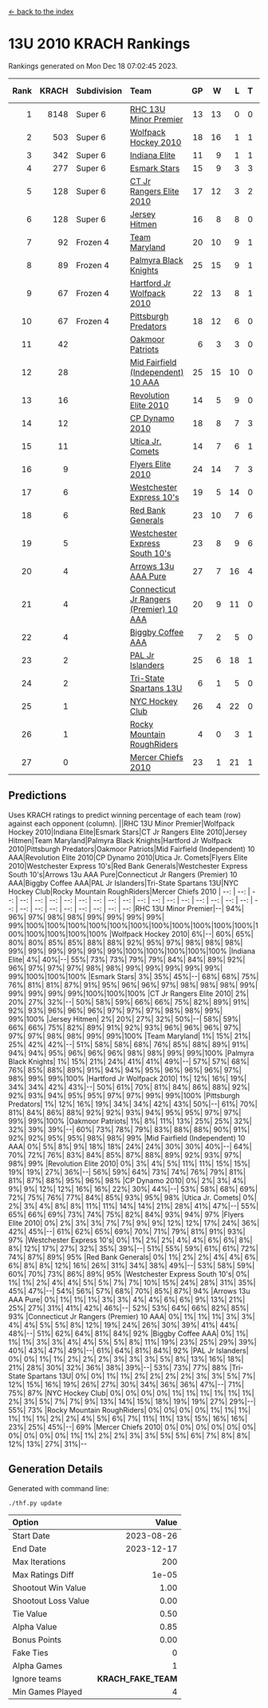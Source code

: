 [<- back to the index](readme.md)
# 13U 2010 KRACH Rankings
Rankings generated on Mon Dec 18 07:02:45 2023.

Rank|KRACH|Subdivision|Team|GP|W|L|T|OTW|OTL|SoS|Exp Wins|Win Diff
---:|---:|:---|:---|---:|---:|---:|---:|---:|---:|---:|---:|---:
1|8148|Super 6|[RHC 13U Minor Premier](https://gamesheetstats.com/seasons/3664/teams/140959/schedule)|13|13|0|0|2|0|103|13.8|-0.0
2|503|Super 6|[Wolfpack Hockey 2010](https://gamesheetstats.com/seasons/3664/teams/140960/schedule)|18|16|1|1|0|1|52|17.4|0.0
3|342|Super 6|[Indiana Elite](https://gamesheetstats.com/seasons/3664/teams/144350/schedule)|11|9|1|1|0|0|71|10.4|0.0
4|277|Super 6|[Esmark Stars](https://gamesheetstats.com/seasons/3664/teams/140972/schedule)|15|9|3|3|0|1|1099|11.3|-0.0
5|128|Super 6|[CT Jr Rangers Elite 2010](https://gamesheetstats.com/seasons/3664/teams/140955/schedule)|17|12|3|2|1|0|490|13.9|0.0
6|128|Super 6|[Jersey Hitmen](https://gamesheetstats.com/seasons/3664/teams/140961/schedule)|16|8|8|0|3|1|1111|8.9|0.0
7|92|Frozen 4|[Team Maryland](https://gamesheetstats.com/seasons/3664/teams/140976/schedule)|20|10|9|1|1|0|888|11.4|0.0
8|89|Frozen 4|[Palmyra Black Knights](https://gamesheetstats.com/seasons/3664/teams/140973/schedule)|25|15|9|1|0|0|711|16.4|0.0
9|67|Frozen 4|[Hartford Jr Wolfpack 2010](https://gamesheetstats.com/seasons/3664/teams/140957/schedule)|22|13|8|1|0|2|783|14.4|0.0
10|67|Frozen 4|[Pittsburgh Predators](https://gamesheetstats.com/seasons/3664/teams/140974/schedule)|18|12|6|0|0|0|77|12.9|0.0
11|42||[Oakmoor Patriots](https://gamesheetstats.com/seasons/3664/teams/162748/schedule)|6|3|3|0|0|0|118|3.9|0.0
12|28||[Mid Fairfield (Independent) 10 AAA](https://gamesheetstats.com/seasons/3664/teams/140956/schedule)|25|15|10|0|3|2|78|15.9|0.0
13|16||[Revolution Elite 2010](https://gamesheetstats.com/seasons/3664/teams/140975/schedule)|14|5|9|0|0|0|78|5.9|0.0
14|12||[CP Dynamo 2010](https://gamesheetstats.com/seasons/3664/teams/140968/schedule)|18|8|7|3|1|2|66|10.4|0.0
15|11||[Utica Jr. Comets](https://gamesheetstats.com/seasons/3664/teams/140970/schedule)|14|7|6|1|2|0|30|8.4|0.0
16|9||[Flyers Elite 2010](https://gamesheetstats.com/seasons/3664/teams/140963/schedule)|24|14|7|3|0|0|18|16.4|0.0
17|6||[Westchester Express 10's](https://gamesheetstats.com/seasons/3664/teams/140967/schedule)|19|5|14|0|0|1|874|5.9|0.0
18|6||[Red Bank Generals](https://gamesheetstats.com/seasons/3664/teams/140962/schedule)|23|10|7|6|0|1|6|13.9|0.0
19|5||[Westchester Express South 10's](https://gamesheetstats.com/seasons/3664/teams/140971/schedule)|23|8|9|6|0|1|24|11.9|0.0
20|4||[Arrows 13u AAA Pure](https://gamesheetstats.com/seasons/3664/teams/140965/schedule)|27|7|16|4|0|1|61|9.9|0.0
21|4||[Connecticut Jr Rangers (Premier) 10 AAA](https://gamesheetstats.com/seasons/3664/teams/140958/schedule)|20|9|11|0|1|0|11|9.9|0.0
22|4||[Biggby Coffee AAA](https://gamesheetstats.com/seasons/3664/teams/144347/schedule)|7|2|5|0|0|1|100|2.9|0.0
23|2||[PAL Jr Islanders](https://gamesheetstats.com/seasons/3664/teams/140969/schedule)|25|6|18|1|0|0|37|7.4|0.0
24|2||[Tri-State Spartans 13U](https://gamesheetstats.com/seasons/3664/teams/144349/schedule)|6|1|5|0|1|0|66|1.9|0.0
25|1||[NYC Hockey Club](https://gamesheetstats.com/seasons/3664/teams/140966/schedule)|26|4|22|0|0|1|61|4.9|0.0
26|1||[Rocky Mountain RoughRiders](https://gamesheetstats.com/seasons/3664/teams/144348/schedule)|4|0|3|1|0|0|58|1.4|0.0
27|0||[Mercer Chiefs 2010](https://gamesheetstats.com/seasons/3664/teams/140964/schedule)|23|1|21|1|0|0|13|2.4|0.0

## Predictions
Uses KRACH ratings to predict winning percentage of each team (row) against each opponent (column).
||RHC 13U Minor Premier|Wolfpack Hockey 2010|Indiana Elite|Esmark Stars|CT Jr Rangers Elite 2010|Jersey Hitmen|Team Maryland|Palmyra Black Knights|Hartford Jr Wolfpack 2010|Pittsburgh Predators|Oakmoor Patriots|Mid Fairfield (Independent) 10 AAA|Revolution Elite 2010|CP Dynamo 2010|Utica Jr. Comets|Flyers Elite 2010|Westchester Express 10's|Red Bank Generals|Westchester Express South 10's|Arrows 13u AAA Pure|Connecticut Jr Rangers (Premier) 10 AAA|Biggby Coffee AAA|PAL Jr Islanders|Tri-State Spartans 13U|NYC Hockey Club|Rocky Mountain RoughRiders|Mercer Chiefs 2010
| --: | --: | --: | --: | --: | --: | --: | --: | --: | --: | --: | --: | --: | --: | --: | --: | --: | --: | --: | --: | --: | --: | --: | --: | --: | --: | --: | --: 
|RHC 13U Minor Premier|--| 94%| 96%| 97%| 98%| 98%| 99%| 99%| 99%| 99%| 99%|100%|100%|100%|100%|100%|100%|100%|100%|100%|100%|100%|100%|100%|100%|100%|100%
|Wolfpack Hockey 2010|  6%|--| 60%| 65%| 80%| 80%| 85%| 85%| 88%| 88%| 92%| 95%| 97%| 98%| 98%| 98%| 99%| 99%| 99%| 99%| 99%| 99%|100%|100%|100%|100%|100%
|Indiana Elite|  4%| 40%|--| 55%| 73%| 73%| 79%| 79%| 84%| 84%| 89%| 92%| 96%| 97%| 97%| 97%| 98%| 98%| 99%| 99%| 99%| 99%| 99%| 99%|100%|100%|100%
|Esmark Stars|  3%| 35%| 45%|--| 68%| 68%| 75%| 76%| 81%| 81%| 87%| 91%| 95%| 96%| 96%| 97%| 98%| 98%| 98%| 99%| 99%| 99%| 99%| 99%|100%|100%|100%
|CT Jr Rangers Elite 2010|  2%| 20%| 27%| 32%|--| 50%| 58%| 59%| 66%| 66%| 75%| 82%| 89%| 91%| 92%| 93%| 96%| 96%| 96%| 97%| 97%| 97%| 98%| 98%| 99%| 99%|100%
|Jersey Hitmen|  2%| 20%| 27%| 32%| 50%|--| 58%| 59%| 66%| 66%| 75%| 82%| 89%| 91%| 92%| 93%| 96%| 96%| 96%| 97%| 97%| 97%| 98%| 98%| 99%| 99%|100%
|Team Maryland|  1%| 15%| 21%| 25%| 42%| 42%|--| 51%| 58%| 58%| 68%| 76%| 85%| 88%| 89%| 91%| 94%| 94%| 95%| 96%| 96%| 96%| 98%| 98%| 99%| 99%|100%
|Palmyra Black Knights|  1%| 15%| 21%| 24%| 41%| 41%| 49%|--| 57%| 57%| 68%| 76%| 85%| 88%| 89%| 91%| 94%| 94%| 95%| 96%| 96%| 96%| 97%| 98%| 99%| 99%|100%
|Hartford Jr Wolfpack 2010|  1%| 12%| 16%| 19%| 34%| 34%| 42%| 43%|--| 50%| 61%| 70%| 81%| 84%| 86%| 88%| 92%| 92%| 93%| 94%| 95%| 95%| 97%| 97%| 99%| 99%|100%
|Pittsburgh Predators|  1%| 12%| 16%| 19%| 34%| 34%| 42%| 43%| 50%|--| 61%| 70%| 81%| 84%| 86%| 88%| 92%| 92%| 93%| 94%| 95%| 95%| 97%| 97%| 99%| 99%|100%
|Oakmoor Patriots|  1%|  8%| 11%| 13%| 25%| 25%| 32%| 32%| 39%| 39%|--| 60%| 73%| 78%| 79%| 83%| 88%| 88%| 90%| 91%| 92%| 92%| 95%| 95%| 98%| 98%| 99%
|Mid Fairfield (Independent) 10 AAA|  0%|  5%|  8%|  9%| 18%| 18%| 24%| 24%| 30%| 30%| 40%|--| 64%| 70%| 72%| 76%| 83%| 84%| 85%| 87%| 88%| 89%| 92%| 93%| 97%| 98%| 99%
|Revolution Elite 2010|  0%|  3%|  4%|  5%| 11%| 11%| 15%| 15%| 19%| 19%| 27%| 36%|--| 56%| 59%| 64%| 73%| 74%| 76%| 79%| 81%| 81%| 87%| 88%| 95%| 96%| 98%
|CP Dynamo 2010|  0%|  2%|  3%|  4%|  9%|  9%| 12%| 12%| 16%| 16%| 22%| 30%| 44%|--| 53%| 58%| 68%| 69%| 72%| 75%| 76%| 77%| 84%| 85%| 93%| 95%| 98%
|Utica Jr. Comets|  0%|  2%|  3%|  4%|  8%|  8%| 11%| 11%| 14%| 14%| 21%| 28%| 41%| 47%|--| 55%| 65%| 66%| 69%| 73%| 74%| 75%| 82%| 84%| 93%| 94%| 97%
|Flyers Elite 2010|  0%|  2%|  3%|  3%|  7%|  7%|  9%|  9%| 12%| 12%| 17%| 24%| 36%| 42%| 45%|--| 61%| 62%| 65%| 69%| 70%| 71%| 79%| 81%| 91%| 93%| 97%
|Westchester Express 10's|  0%|  1%|  2%|  2%|  4%|  4%|  6%|  6%|  8%|  8%| 12%| 17%| 27%| 32%| 35%| 39%|--| 51%| 55%| 59%| 61%| 61%| 72%| 74%| 87%| 89%| 95%
|Red Bank Generals|  0%|  1%|  2%|  2%|  4%|  4%|  6%|  6%|  8%|  8%| 12%| 16%| 26%| 31%| 34%| 38%| 49%|--| 53%| 58%| 59%| 60%| 70%| 73%| 86%| 89%| 95%
|Westchester Express South 10's|  0%|  1%|  1%|  2%|  4%|  4%|  5%|  5%|  7%|  7%| 10%| 15%| 24%| 28%| 31%| 35%| 45%| 47%|--| 54%| 56%| 57%| 68%| 70%| 85%| 87%| 94%
|Arrows 13u AAA Pure|  0%|  1%|  1%|  1%|  3%|  3%|  4%|  4%|  6%|  6%|  9%| 13%| 21%| 25%| 27%| 31%| 41%| 42%| 46%|--| 52%| 53%| 64%| 66%| 82%| 85%| 93%
|Connecticut Jr Rangers (Premier) 10 AAA|  0%|  1%|  1%|  1%|  3%|  3%|  4%|  4%|  5%|  5%|  8%| 12%| 19%| 24%| 26%| 30%| 39%| 41%| 44%| 48%|--| 51%| 62%| 64%| 81%| 84%| 92%
|Biggby Coffee AAA|  0%|  1%|  1%|  1%|  3%|  3%|  4%|  4%|  5%|  5%|  8%| 11%| 19%| 23%| 25%| 29%| 39%| 40%| 43%| 47%| 49%|--| 61%| 64%| 81%| 84%| 92%
|PAL Jr Islanders|  0%|  0%|  1%|  1%|  2%|  2%|  2%|  3%|  3%|  3%|  5%|  8%| 13%| 16%| 18%| 21%| 28%| 30%| 32%| 36%| 38%| 39%|--| 53%| 73%| 77%| 88%
|Tri-State Spartans 13U|  0%|  0%|  1%|  1%|  2%|  2%|  2%|  2%|  3%|  3%|  5%|  7%| 12%| 15%| 16%| 19%| 26%| 27%| 30%| 34%| 36%| 36%| 47%|--| 71%| 75%| 87%
|NYC Hockey Club|  0%|  0%|  0%|  0%|  1%|  1%|  1%|  1%|  1%|  1%|  2%|  3%|  5%|  7%|  7%|  9%| 13%| 14%| 15%| 18%| 19%| 19%| 27%| 29%|--| 55%| 73%
|Rocky Mountain RoughRiders|  0%|  0%|  0%|  0%|  1%|  1%|  1%|  1%|  1%|  1%|  2%|  2%|  4%|  5%|  6%|  7%| 11%| 11%| 13%| 15%| 16%| 16%| 23%| 25%| 45%|--| 69%
|Mercer Chiefs 2010|  0%|  0%|  0%|  0%|  0%|  0%|  0%|  0%|  0%|  0%|  1%|  1%|  2%|  2%|  3%|  3%|  5%|  5%|  6%|  7%|  8%|  8%| 12%| 13%| 27%| 31%|--

## Generation Details

Generated with command line:
```
./thf.py update
```

| Option | Value |
| :----- | ----: |
| Start Date | 2023-08-26 |
| End Date | 2023-12-17 |
| Max Iterations | 200 |
| Max Ratings Diff | 1e-05 |
| Shootout Win Value | 1.00 |
| Shootout Loss Value | 0.00 |
| Tie Value | 0.50 |
| Alpha Value | 0.85 |
| Bonus Points | 0.00 |
| Fake Ties | 0 |
| Alpha Games | 1 |
| Ignore teams | __KRACH_FAKE_TEAM__ |
| Min Games Played | 4 |

